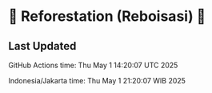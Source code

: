 
# 🌳 Reforestation (Reboisasi) 🌲

## Last Updated

GitHub Actions time: Thu May  1 14:20:07 UTC 2025

Indonesia/Jakarta time: Thu May  1 21:20:07 WIB 2025
